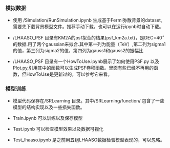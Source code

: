 ### 模拟数据

- 使用 /Simulation/RunSimulation.ipynb 生成基于Fermi弥散背景的dataset, 需要先下载背景模型文件。推荐手动下载，也可以在运行ipynb时自动下载。

- /LHAASO_PSF 目录有KM2A的psf拟合的结果(psf_km2a.txt)，是DEC=40$^\circ$的数据.用了两个gaussian来拟合.其中第一列为能量（TeV）,第二列为sigma1的值，第三列为sigma2的值，第四列为gauss1和gauss2的振幅比

- /LHAASO_PSF 目录有一个HowToUse.ipynb展示了如何使用PSF.py 以及Plot.py,引用其中的函数可以生成PSF卷积函数。里面有些已经不再用的函数，但HowToUse是更新过的，可以参考它来看。

### 模型训练

- 模型代码保存在/SRLearning 目录。其中/SRLearning/function/ 包含了一些模型的结构实现以及一些损失函数。

- Train.ipynb 可以训练以及保存模型

- Test.ipynb 可以检查模型效果以及数据可视化

- Test_lhaaso.ipynb 是之前用五组LHAASO数据检验模型表现的，可以忽略。


